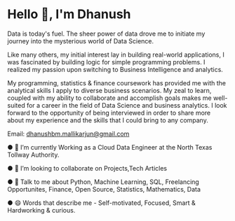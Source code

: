 # Hello 👋, I'm Dhanush

Data is today's fuel. The sheer power of data drove me to initiate my journey into the mysterious world of Data Science.

Like many others, my initial interest lay in building real-world applications, I was fascinated by building logic for simple programming problems. I realized my passion upon switching to Business Intelligence and analytics. 

My programming, statistics & finance coursework has provided me with the analytical skills I apply to diverse business scenarios. My zeal to learn, coupled with my ability to collaborate and accomplish goals makes me well-suited for a career in the field of Data Science and business analytics. I look forward to the opportunity of being interviewed in order to share more about my experience and the skills that I could bring to any company.

Email: dhanushbm.mallikarjun@gmail.com



● 🌱 I’m currently Working as a Cloud Data Engineer at the North Texas Tollway Authority.

● 👯 I’m looking to collaborate on Projects,Tech Articles

● 💬 Talk to me about Python, Machine Learning, SQL, Freelancing Opportunites, Finance, Open Source, Statistics, Mathematics, Data

● 😄 Words that describe me - Self-motivated, Focused, Smart & Hardworking & curious.
